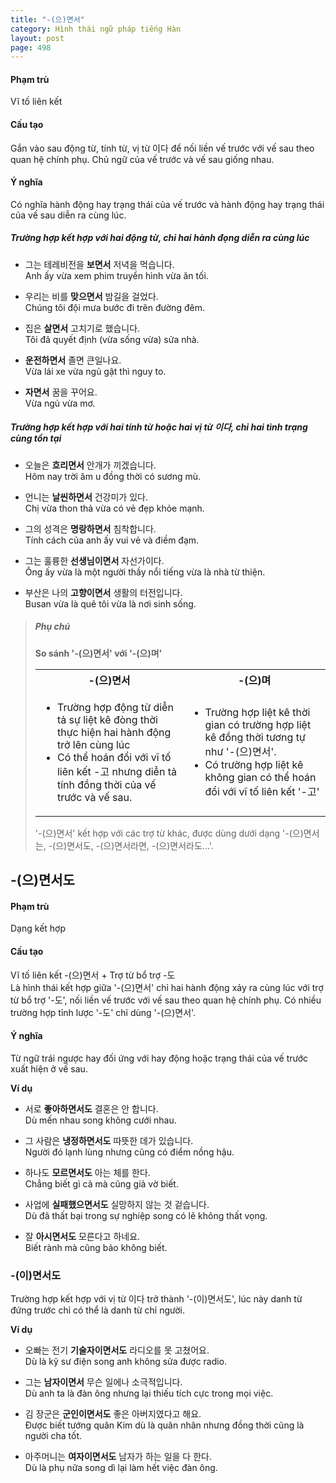 ```yaml
---
title: "-(으)면서"
category: Hình thái ngữ pháp tiếng Hàn
layout: post
page: 498
---
```


#### Phạm trù

Vĩ tố liên kết

#### Cấu tạo

Gắn vào sau động từ, tính từ, vị từ 이다 để nối liền vế trước với vế sau theo quan hệ chính phụ. Chủ ngữ của vế trước và vế sau giống nhau.

#### Ý nghĩa

Có nghĩa hành động hay trạng thái của vế trước và hành động hay trạng thái của vế sau diễn ra cùng lúc.

##### Trường hợp kết hợp với hai động từ, chỉ hai hành đọng diễn ra cùng lúc

- 그는 테레비전을 **보면서** 저녁을 먹습니다.\
Anh ấy vừa xem phim truyền hình vừa ăn tối.

- 우리는 비를 **맞으면서** 밤길을 걸었다.\
Chúng tôi đội mưa bước đi trên đường đêm.

- 집은 **살면서** 고치기로 했습니다.\
Tôi đã quyết định (vừa sống vừa) sửa nhà.

- **운전하면서** 졸면 큰일나요.\
Vừa lái xe vừa ngủ gật thì nguy to.

- **자면서** 꿈을 꾸어요.\
Vừa ngủ vừa mơ.

##### Trường hợp kết hợp với hai tính từ hoặc hai vị từ 이다, chỉ hai tình trạng cùng tồn tại

- 오늘은 **흐리면서** 안개가 끼겠습니다.\
Hôm nay trời âm u đồng thời có sương mù.

- 언니는 **날씬하면서** 건강미가 있다.\
Chị vừa thon thả vừa có vẻ đẹp khỏe mạnh.

- 그의 성격은 **명랑하면서** 침착합니다.\
Tính cách của anh ấy vui vẻ và điềm đạm.

- 그는 훌륭한 **선생님이면서** 자선가이다.\
Ông ấy vừa là một người thầy nổi tiếng vừa là nhà từ thiện.

- 부산은 나의 **고향이면서** 생활의 터전입니다.\
Busan vừa là quê tôi vừa là nơi sinh sống.

> ##### Phụ chú
>
> **So sánh '-(으)면서' với '-(으)며'**
> <table>
> <tr>
> <th>-(으)면서</th>
> <th>-(으)며</th>
> </tr>
> <tr>
> <td><ul><li>Trường hợp động từ diễn tả sự liệt kê đòng thời thực hiện hai hành động trở lên cùng lúc</li><li>Có thể hoán đổi với vĩ tố liên kết -고 nhưng diễn tả tính đồng thời của vế trước và vế sau.</li></ul></td>
> <td><ul><li>Trường hợp liệt kê thời gian có trường hợp liệt kê đồng thời tương tự như '-(으)면서'.</li><li>Có trường hợp liệt kê không gian có thể hoán đổi với vĩ tố liên kết '-고'</li></ul></td>
> </tr>
> </table>
>
> '-(으)면서' kết hợp với các trợ từ khác, được dùng dưới dạng '-(으)면서는, -(으)면서도, -(으)면서라면, -(으)면서라도...'.

## -(으)면서도

#### Phạm trù

Dạng kết hợp

#### Cấu tạo

Vĩ tố liên kết -(으)면서 + Trợ từ bổ trợ -도\
Là hình thái kết hợp giữa '-(으)면서' chỉ hai hành động xảy ra cùng lúc với trợ từ bổ trợ '-도', nối liền vế trước với vế sau theo quan hệ chính phụ. Có nhiều trường hợp tỉnh lược '-도' chỉ dùng '-(으)면서'.

#### Ý nghĩa

Từ ngữ trái ngược hay đối ứng với hay động hoặc trạng thái của vế trước xuất hiện ở vế sau.

**Ví dụ**

- 서로 **좋아하면서도** 결혼은 안 합니다.\
Dù mến nhau song không cưới nhau.

- 그 사람은 **냉정하면서도** 따뜻한 데가 있습니다.\
Người đó lạnh lùng nhưng cũng có điểm nồng hậu.

- 하나도 **모르면서도** 아는 체를 한다.\
Chẳng biết gì cả mà cũng giả vờ biết.

- 사업에 **실패했으면서도** 실망하지 않는 것 겉습니다.\
Dù đã thất bại trong sự nghiệp song có lẽ không thất vọng.

- 잘 **아시면서도** 모른다고 하네요.\
Biết rành mà cũng bảo không biết.

### -(이)면서도

Trường hợp kết hợp với vị từ 이다 trở thành '-(이)면서도', lúc này danh từ đứng trước chỉ có thể là danh từ chỉ người.

**Ví dụ**

- 오빠는 전기 **기술자이면서도** 라디오를 못 고쳤어요.\
Dù là kỹ sư điện song anh không sửa được radio.

- 그는 **남자이면서** 무슨 일에나 소극적입니다.\
Dù anh ta là đàn ông nhưng lại thiếu tích cực trong mọi việc.

- 김 장군은 **군인이면서도** 좋은 아버지였다고 해요.\
Được biết tướng quân Kim dù là quân nhân nhưng đồng thời cũng là người cha tốt.

- 아주머니는 **여자이면서도** 남자가 하는 일을 다 한다.\
Dù là phụ nữa song dì lại làm hết việc đàn ông.
